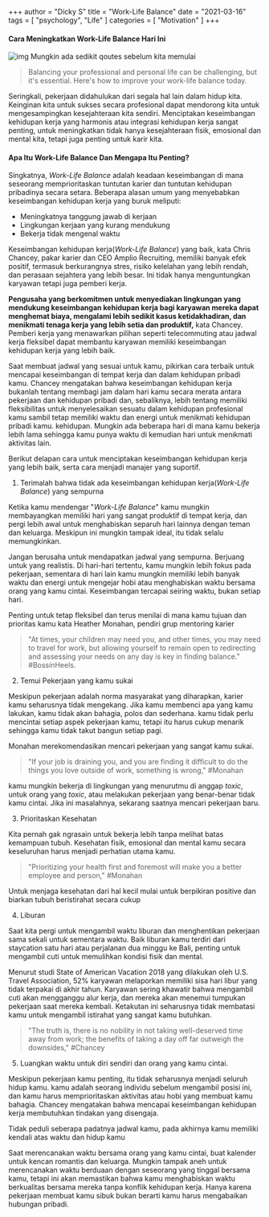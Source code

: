 +++
author = "Dicky S"
title = "Work-Life Balance"
date = "2021-03-16"
tags = [
    "psychology", "Life"
]
categories = [ "Motivation" ]
+++

#### Cara Meningkatkan Work-Life Balance Hari Ini
![img](https://miro.medium.com/max/700/1*A3l4o7CQO4TYx3J40LS3Zg@2x.png)
Mungkin ada sedikit qoutes sebelum kita memulai

>Balancing your professional and personal life can be challenging, but it's essential. Here's how to improve your work-life balance today.

Seringkali, pekerjaan didahulukan dari segala hal lain dalam hidup kita. Keinginan kita untuk sukses secara profesional dapat mendorong kita untuk mengesampingkan kesejahteraan kita sendiri. Menciptakan keseimbangan kehidupan kerja yang harmonis atau integrasi kehidupan kerja sangat penting, untuk meningkatkan tidak hanya kesejahteraan fisik, emosional dan mental kita, tetapi juga penting untuk karir kita.

#### Apa Itu Work-Life Balance Dan Mengapa Itu Penting?

Singkatnya, *Work-Life Balance* adalah keadaan keseimbangan di mana seseorang memprioritaskan tuntutan karier dan tuntutan kehidupan pribadinya secara setara. Beberapa alasan umum yang menyebabkan keseimbangan kehidupan kerja yang buruk meliputi:

* Meningkatnya tanggung jawab di kerjaan
* Lingkungan kerjaan yang kurang mendukung
* Bekerja tidak mengenal waktu

Keseimbangan kehidupan kerja(*Work-Life Balance*) yang baik, kata Chris Chancey, pakar karier dan CEO Amplio Recruiting, memiliki banyak efek positif, termasuk berkurangnya stres, risiko kelelahan yang lebih rendah, dan perasaan sejahtera yang lebih besar. Ini tidak hanya menguntungkan karyawan tetapi juga pemberi kerja.

**Pengusaha yang berkomitmen untuk menyediakan lingkungan yang mendukung keseimbangan kehidupan kerja bagi karyawan mereka dapat menghemat biaya, mengalami lebih sedikit kasus ketidakhadiran, dan menikmati tenaga kerja yang lebih setia dan produktif,** kata Chancey. Pemberi kerja yang menawarkan pilihan seperti telecommuting atau jadwal kerja fleksibel dapat membantu karyawan memiliki keseimbangan kehidupan kerja yang lebih baik.

Saat membuat jadwal yang sesuai untuk kamu, pikirkan cara terbaik untuk mencapai keseimbangan di tempat kerja dan dalam kehidupan pribadi kamu. Chancey mengatakan bahwa keseimbangan kehidupan kerja bukanlah tentang membagi jam dalam hari kamu secara merata antara pekerjaan dan kehidupan pribadi dan, sebaliknya, lebih tentang memiliki fleksibilitas untuk menyelesaikan sesuatu dalam kehidupan profesional kamu sambil tetap memiliki waktu dan energi untuk menikmati kehidupan pribadi kamu. kehidupan. Mungkin ada beberapa hari di mana kamu bekerja lebih lama sehingga kamu punya waktu di kemudian hari untuk menikmati aktivitas lain.

Berikut delapan cara untuk menciptakan keseimbangan kehidupan kerja yang lebih baik, serta cara menjadi manajer yang suportif.

1. Terimalah bahwa tidak ada keseimbangan kehidupan kerja(*Work-Life Balance*) yang sempurna

Ketika kamu mendengar "*Work-Life Balance*" kamu mungkin membayangkan memiliki hari yang sangat produktif di tempat kerja, dan pergi lebih awal untuk menghabiskan separuh hari lainnya dengan teman dan keluarga. Meskipun ini mungkin tampak ideal, itu tidak selalu memungkinkan.

Jangan berusaha untuk mendapatkan jadwal yang sempurna. Berjuang untuk yang realistis. Di hari-hari tertentu, kamu mungkin lebih fokus pada pekerjaan, sementara di hari lain kamu mungkin memiliki lebih banyak waktu dan energi untuk mengejar hobi atau menghabiskan waktu bersama orang yang kamu cintai. Keseimbangan tercapai seiring waktu, bukan setiap hari.

Penting untuk tetap fleksibel dan terus menilai di mana kamu tujuan dan prioritas kamu kata Heather Monahan, pendiri grup mentoring karier 
>"At times, your children may need you, and other times, you may need to travel for work, but allowing yourself to remain open to redirecting and assessing your needs on any day is key in finding balance." #BossinHeels.

2. Temui Pekerjaan yang kamu sukai

Meskipun pekerjaan adalah norma masyarakat yang diharapkan, karier kamu seharusnya tidak mengekang. Jika kamu membenci apa yang kamu lakukan, kamu tidak akan bahagia, polos dan sederhana. kamu tidak perlu mencintai setiap aspek pekerjaan kamu, tetapi itu harus cukup menarik sehingga kamu tidak takut bangun setiap pagi.

Monahan merekomendasikan mencari pekerjaan yang sangat kamu sukai.

>"If your job is draining you, and you are finding it difficult to do the things you love outside of work, something is wrong," #Monahan
 
kamu mungkin bekerja di lingkungan yang menurutmu di anggap *toxic*, untuk orang yang *toxic*, atau melakukan pekerjaan yang benar-benar tidak kamu cintai. Jika ini masalahnya, sekarang saatnya mencari pekerjaan baru.

3. Prioritaskan Kesehatan

Kita pernah gak ngrasain untuk bekerja lebih tanpa melihat batas kemampuan tubuh. Kesehatan fisik, emosional dan mental kamu secara keseluruhan harus menjadi perhatian utama kamu.

>"Prioritizing your health first and foremost will make you a better employee and person," #Monahan

Untuk menjaga kesehatan dari hal kecil mulai untuk berpikiran positive dan biarkan tubuh beristirahat secara cukup

4. Liburan

Saat kita pergi untuk mengambil waktu liburan dan menghentikan pekerjaan sama sekali untuk sementara waktu. Baik liburan kamu terdiri dari staycation satu hari atau perjalanan dua minggu ke Bali, penting untuk mengambil cuti untuk memulihkan kondisi fisik dan mental.

Menurut studi State of American Vacation 2018 yang dilakukan oleh U.S. Travel Association, 52% karyawan melaporkan memiliki sisa hari libur yang tidak terpakai di akhir tahun. Karyawan sering khawatir bahwa mengambil cuti akan mengganggu alur kerja, dan mereka akan menemui tumpukan pekerjaan saat mereka kembali. Ketakutan ini seharusnya tidak membatasi kamu untuk mengambil istirahat yang sangat kamu butuhkan.

>"The truth is, there is no nobility in not taking well-deserved time away from work; the benefits of taking a day off far outweigh the downsides," #Chancey

5. Luangkan waktu untuk diri sendiri dan orang yang kamu cintai.

Meskipun pekerjaan kamu penting, itu tidak seharusnya menjadi seluruh hidup kamu. kamu adalah seorang individu sebelum mengambil posisi ini, dan kamu harus memprioritaskan aktivitas atau hobi yang membuat kamu bahagia. Chancey mengatakan bahwa mencapai keseimbangan kehidupan kerja membutuhkan tindakan yang disengaja.

Tidak peduli seberapa padatnya jadwal kamu, pada akhirnya kamu memiliki kendali atas waktu dan hidup kamu

Saat merencanakan waktu bersama orang yang kamu cintai, buat kalender untuk kencan romantis dan keluarga. Mungkin tampak aneh untuk merencanakan waktu berduaan dengan seseorang yang tinggal bersama kamu, tetapi ini akan memastikan bahwa kamu menghabiskan waktu berkualitas bersama mereka tanpa konflik kehidupan kerja. Hanya karena pekerjaan membuat kamu sibuk bukan berarti kamu harus mengabaikan hubungan pribadi.
